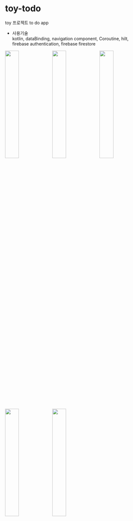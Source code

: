 # toy-todo
toy 프로젝트 to do app

- 사용기술  
kotlin, dataBinding, navigation component, Coroutine, hilt,  
firebase authentication, firebase firestore

<img src = "https://user-images.githubusercontent.com/39761087/146949309-d5b77ce8-8e31-417a-a345-5b55d163bf2e.png" width = 30% height=30%>
<img src = "https://user-images.githubusercontent.com/39761087/151142727-3ebfd8ef-6385-4ee8-9eb2-4c0f6e153aee.jpg" width = 30% height=30%>
<img src = "https://user-images.githubusercontent.com/39761087/151142837-9bf6ff89-bf61-4e51-bf95-3ebf5031e4c9.jpg" width = 30% height=30%>
<img src = "https://user-images.githubusercontent.com/39761087/151142893-ce274a45-51de-40f9-9011-82a4e11c18ea.jpg" width = 30% height=30%>
<img src = "https://user-images.githubusercontent.com/39761087/151142987-8d58ebb9-1b30-4551-a3e1-1460edea14f6.jpg" width = 30% height=30%>


